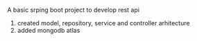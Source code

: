 A basic srping boot project to develop rest api
1. created model, repository, service and controller arhitecture
2. added mongodb atlas

